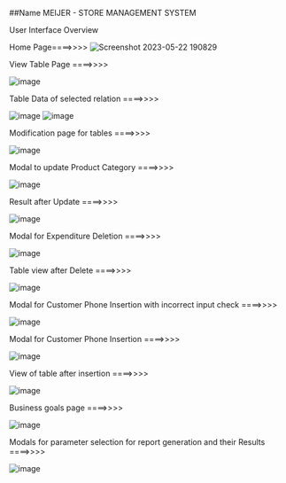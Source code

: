 ##Name
MEIJER - STORE MANAGEMENT SYSTEM




User Interface Overview  
  
Home Page====>>>>
![Screenshot 2023-05-22 190829](https://github.com/Shashwat16Shekhar/SMS/assets/42942896/f3c47089-f25a-4049-9e60-ddd96a7c1760)

  
   
View Table Page ====>>>>

![image](https://github.com/Shashwat16Shekhar/SMS/assets/42942896/26fb7df8-122d-43b9-88b7-705bb3179592)

     
Table Data of selected relation  ====>>>>

![image](https://github.com/Shashwat16Shekhar/SMS/assets/42942896/f25aee12-6a8e-44ea-b83f-de7a12fc7e4c)
![image](https://github.com/Shashwat16Shekhar/SMS/assets/42942896/d0fa09bb-0b12-41ae-b005-4fe99f8a9530)



Modification page for tables   ====>>>>

![image](https://github.com/Shashwat16Shekhar/SMS/assets/42942896/5676ec18-dfad-4b0a-ac6b-849432dbc86f)

   
Modal to update Product Category   ====>>>>

![image](https://github.com/Shashwat16Shekhar/SMS/assets/42942896/dbeb7871-ee87-4c50-97c8-b52d4fc521ba)

  
   
Result after Update   ====>>>>

![image](https://github.com/Shashwat16Shekhar/SMS/assets/42942896/58748e13-840f-4abf-b7f6-52f546237668)

   
  
Modal for Expenditure Deletion   ====>>>>

   ![image](https://github.com/Shashwat16Shekhar/SMS/assets/42942896/828cee9e-c206-4ef5-9a46-a120ad7c6f66)

  	  
Table view after Delete   ====>>>>

![image](https://github.com/Shashwat16Shekhar/SMS/assets/42942896/dd40d59a-0bd5-4524-82e8-a90d063c9d09)

   
Modal for Customer Phone Insertion with incorrect input check   ====>>>>
   
 ![image](https://github.com/Shashwat16Shekhar/SMS/assets/42942896/3581dd7f-a4bd-458e-a707-3cc6c8910736)


Modal for Customer Phone Insertion   ====>>>>

![image](https://github.com/Shashwat16Shekhar/SMS/assets/42942896/e5c8338d-9e1f-41f0-8dde-9fbba7465a05)


   
View of table after insertion   ====>>>>

![image](https://github.com/Shashwat16Shekhar/SMS/assets/42942896/46ec2fd1-4325-4cdb-8252-87eeeca086a8)

   
  	  
Business goals page   ====>>>>

![image](https://github.com/Shashwat16Shekhar/SMS/assets/42942896/9f4c3851-3623-4818-b867-fb1bf0f8df17)

   
Modals for parameter selection for report generation and their Results   ====>>>>

![image](https://github.com/Shashwat16Shekhar/SMS/assets/42942896/598f2b61-7c8c-4c64-b5dc-e2f89d8a363d)

   
  
  
  
   
  


